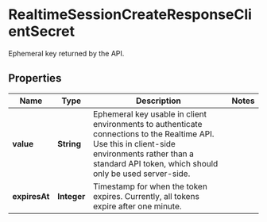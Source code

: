 

# RealtimeSessionCreateResponseClientSecret

Ephemeral key returned by the API.

## Properties

| Name | Type | Description | Notes |
|------------ | ------------- | ------------- | -------------|
|**value** | **String** | Ephemeral key usable in client environments to authenticate connections to the Realtime API. Use this in client-side environments rather than a standard API token, which should only be used server-side.  |  |
|**expiresAt** | **Integer** | Timestamp for when the token expires. Currently, all tokens expire after one minute.  |  |



